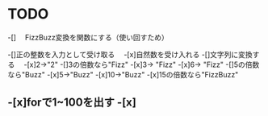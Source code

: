 TODO
==============
-[]
　FizzBuzz変換を関数にする（使い回すため）


-[]正の整数を入力として受け取る
　-[x]自然数を受け入れる
-[]文字列に変換する
　-[x]2->"2"
-[]3の倍数なら"Fizz"
 -[x]3-> "Fizz"
 -[x]6-> "Fizz"
-[]5の倍数なら"Buzz"
 -[x]5->"Buzz"
 -[x]10->"Buzz"
-[x]15の倍数なら"FizzBuzz"

-[x]forで1~100を出す
 -[x]
 -
